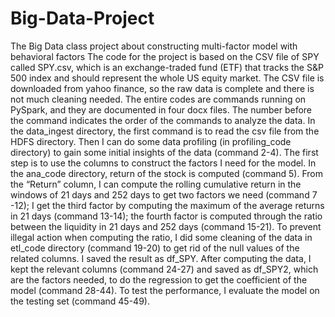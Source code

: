# Big-Data-Project
The Big Data class project about constructing multi-factor model with behavioral factors
	The code for the project is based on the CSV file of SPY called SPY.csv, which is an exchange-traded fund (ETF) that tracks the S&P 500 index and should represent the whole US equity market. The CSV file is downloaded from yahoo finance, so the raw data is complete and there is not much cleaning needed.
	The entire codes are commands running on PySpark, and they are documented in four docx files. The number before the command indicates the order of the commands to analyze the data. In the data_ingest directory, the first command is to read the csv file from the HDFS directory. Then I can do some data profiling (in profiling_code directory) to gain some initial insights of the data (command 2-4). 
	The first step is to use the columns to construct the factors I need for the model. In the ana_code directory, return of the stock is computed (command 5). From the “Return” column, I can compute the rolling cumulative return in the windows of 21 days and 252 days to get two factors we need (command 7 -12); I get the third factor by computing the maximum of the average returns in 21 days (command 13-14); the fourth factor is computed through the ratio between the liquidity in 21 days and 252 days (command 15-21). To prevent illegal action when computing the ratio, I did some cleaning of the data in etl_code directory (command 19-20) to get rid of the null values of the related columns. I saved the result as df_SPY.
	After computing the data, I kept the relevant columns (command 24-27) and saved as df_SPY2, which are the factors needed, to do the regression to get the coefficient of the model (command 28-44). To test the performance, I evaluate the model on the testing set (command 45-49). 
	
